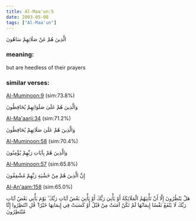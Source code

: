 ```yaml
---
title: Al-Maa'un:5
date: 2003-05-08
tags: ["Al-Maa'un"]
---
```

الَّذِينَ هُمْ عَنْ صَلَاتِهِمْ سَاهُونَ
### meaning: 
but are heedless of their prayers
### similar verses: 

[Al-Muminoon:9](/23/9) (sim:73.8%)

وَالَّذِينَ هُمْ عَلَىٰ صَلَوَاتِهِمْ يُحَافِظُونَ

[Al-Ma'aarij:34](/70/34) (sim:71.2%)

وَالَّذِينَ هُمْ عَلَىٰ صَلَاتِهِمْ يُحَافِظُونَ

[Al-Muminoon:58](/23/58) (sim:70.4%)

وَالَّذِينَ هُمْ بِآيَاتِ رَبِّهِمْ يُؤْمِنُونَ

[Al-Muminoon:57](/23/57) (sim:65.8%)

إِنَّ الَّذِينَ هُمْ مِنْ خَشْيَةِ رَبِّهِمْ مُشْفِقُونَ

[Al-An'aam:158](/6/158) (sim:65.0%)

هَلْ يَنْظُرُونَ إِلَّا أَنْ تَأْتِيَهُمُ الْمَلَائِكَةُ أَوْ يَأْتِيَ رَبُّكَ أَوْ يَأْتِيَ بَعْضُ آيَاتِ رَبِّكَ ۗ يَوْمَ يَأْتِي بَعْضُ آيَاتِ رَبِّكَ لَا يَنْفَعُ نَفْسًا إِيمَانُهَا لَمْ تَكُنْ آمَنَتْ مِنْ قَبْلُ أَوْ كَسَبَتْ فِي إِيمَانِهَا خَيْرًا ۗ قُلِ انْتَظِرُوا إِنَّا مُنْتَظِرُونَ
